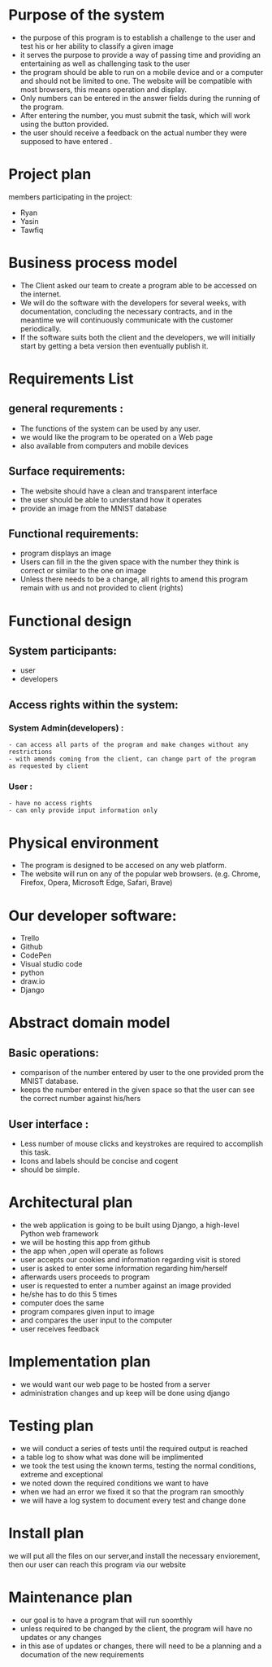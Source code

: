 # Purpose of the system
- the purpose of this program is to establish a challenge to the user and test his or her ability to classify a given image
- it serves the purpose to provide a way of passing time and providing an entertaining as well as challenging task to the user
- the program should be able to run on a mobile device and or a computer and should not be limited to one. The website will be compatible with most browsers, this means operation and display.
- Only numbers can be entered in the answer fields during the running of the program. 
- After entering the number, you must submit the task, which will work using the button provided.
-  the user should receive a feedback on the actual number they were supposed to have entered .

# Project plan
members participating in  the project:
 - Ryan
 - Yasin
 - Tawfiq



# Business process model
* The Client asked our team to create a program able to be accessed on the internet.
* We will do the software with the developers for several weeks, with documentation, concluding the necessary contracts, and in the meantime we will continuously communicate with the customer periodically.
* If the software suits both the client and the developers, we will  initially start by getting a beta version then eventually publish it.


# Requirements List
## general requrements :
- The functions of the system can be used by any user.
- we would like the program to be operated on a Web page
- also available from computers and mobile devices 

## Surface requirements:

- The website should have a clean and transparent interface
- the user should be able to understand how it operates
- provide an image from the MNIST database


## Functional requirements:
- program displays an image
- Users can fill in the the given space with the number they think is correct or similar to the one on image
- Unless there needs to be a change, all rights to amend this program remain with us and not provided to client  (rights)

# Functional design
## System participants:
  - user
  - developers

## Access rights within the system:
### System Admin(developers) :
    - can access all parts of the program and make changes without any restrictions
    - with amends coming from the client, can change part of the program as requested by client

### User :
    - have no access rights
    - can only provide input information only

# Physical environment
- The program is designed to be accesed on any web platform.
- The website will run on any of the popular web browsers. (e.g. Chrome, Firefox, Opera, Microsoft Edge, Safari, Brave)

# Our developer software:
- Trello
- Github
- CodePen
- Visual studio code
- python
- draw.io
- Django

# Abstract domain model
## Basic operations: 
- comparison of the number entered by user to the one provided prom the MNIST database.
- keeps the number entered in the given space so that the user can see the correct number against his/hers

## User interface : 
- Less number of mouse clicks and keystrokes are required to accomplish this task.
- Icons and labels should be concise and cogent
- should be simple.



# Architectural plan
* the web application is going to be built using Django, a high-level Python web framework
* we will be hosting this app from github
* the app when ,open will operate as follows
* user accepts our cookies and information regarding visit is stored
* user is asked to enter some information regarding him/herself
* afterwards users proceeds to program
* user is requested to enter a number against an image provided 
* he/she has to do this 5 times
* computer does the same
* program compares given input to image
* and compares the user input to the computer
* user receives feedback


# Implementation plan
* we would want our web page to be hosted from a server
* administration changes and up keep will be done using django

# Testing plan
* we will conduct a series of tests until the required output is reached
* a table log to show what was done will be implimented
* we took the test using the known terms, testing the normal conditions, extreme and exceptional
* we noted down the required conditions we want to have
* when we had an error we fixed it so that the program ran smoothly
* we will have a log system to document every test and change done

# Install plan
we will put all the files on our server,and install the necessary enviorement, then our user can reach this program via our website

# Maintenance plan
* our goal is to have a program that will run soomthly
* unless required to be changed by the client, the program will have no updates or any changes
* in this ase of updates or changes, there will need to be a planning and a documation of the new requirements
